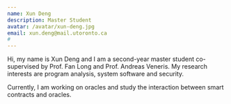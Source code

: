 ```yaml
---
name: Xun Deng
description: Master Student
avatar: /avatar/xun-deng.jpg
email: xun.deng@mail.utoronto.ca
#
---
```


Hi, my name is Xun Deng and I am a second-year master student co-supervised by Prof. Fan Long and Prof. Andreas Veneris.
My research interests are program analysis, system software and security. 

Currently, I am working on oracles and study the interaction between smart contracts and oracles. 
